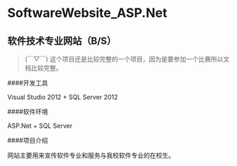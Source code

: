 SoftwareWebsite_ASP.Net
=======================

软件技术专业网站（B/S）
----------------

> (￣▽￣) 这个项目还是比较完整的一个项目，因为是要参加一个比赛所以文档比较完整。

####开发工具

Visual Studio 2012 + SQL Server 2012

####软件环境

ASP.Net + SQL Server

####项目介绍

网站主要用来宣传软件专业和服务与我校软件专业的在校生。
